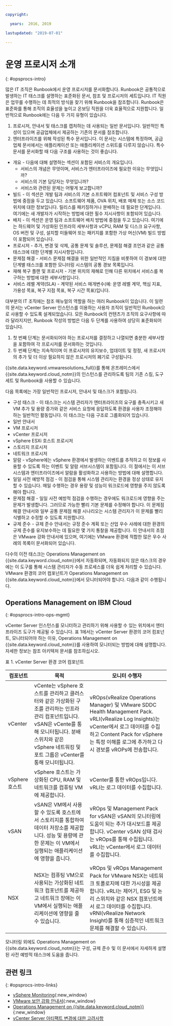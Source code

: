 ```yaml
---

copyright:

  years:  2016, 2019

lastupdated: "2019-07-01"

---
```


# 운영 프로시저 소개
{: #opsprocs-intro}

많은 IT 조직은 Runbook에서 운영 프로시저를 문서화합니다. Runbook은 공통적으로 발생하는 IT 태스크를 설명하는 표준화된 문서, 참조 및 프로시저의 세트입니다. IT 직원은 업무를 수행하는 데 최적의 방식을 찾기 위해 Runbook을 참조합니다. Runbook은 표준화를 통해 조직의 효율성을 높이고 온보딩 직원을 더욱 효율적으로 지원합니다. 일반적으로 Runbook에는 다음 두 가지 유형이 있습니다.

1. 프로시저, 안내서 및 태스크를 캡처하는 데 사용되는 일반 문서입니다. 일반적인 특성이 있으며 공급업체에서 제공하는 기존의 문서를 참조합니다.
2. 엔터프라이즈를 위해 작성된 특수 문서입니다. 이 문서는 시스템에 특정하며, 공급업체 문서에서는 애플리케이션 또는 애플리케이션 스위트를 다루지 않습니다. 특수 문서를 문서화할 때 다음 구조를 사용하는 것이 좋습니다.

 * 개요 - 다음에 대해 설명하는 섹션이 포함된 서비스의 개요입니다.
    * 서비스의 개념은 무엇이며, 서비스가 엔터프라이즈에 필요한 이유는 무엇입니까?
    * 서비스의 기본 담당자는 무엇입니까?
    * 서비스와 관련된 문제는 어떻게 보고합니까?
 * 빌드 - 이 섹션은 개발 팀과 서비스의 기본 소프트웨어 컴포넌트 및 서비스 구성 방법에 중점을 두고 있습니다. 소프트웨어 제품, OVA 위치, 배포 매체 또는 소스 코드 위치에 대한 정보입니다. 릴리스를 패키징하거나 분배하는 데 필요한 단계입니다. 여기에는 새 개발자가 시작하는 방법에 대한 필수 지시사항이 포함되어 있습니다.
 * 배치 - 이 섹션은 운영 팀과 소프트웨어 배치 방법에 중점을 두고 있습니다. 여기에는 하드웨어 및 가상화된 인프라의 세부사항과 vCPU, RAM 및 디스크 요구사항, OS 버전 및 구성, 설치할 미들웨어 또는 패키지를 포함한 가상 머신(VM) 빌드 방법이 포함되어 있습니다.
 * 프로시저 - 추가, 변경 및 삭제, 공통 문제 및 솔루션, 문제점 해결 조언과 같은 공통 태스크에 대한 단계별 지시사항입니다.
 * 문제점 해결 - 서비스 문제점 해결을 위한 일반적인 지침을 비롯하여 이 경보에 대한 단계별 태스크를 포함한 모니터링 시스템의 공통 경보 목록입니다.
 * 재해 복구 플랜 및 프로시저 - 기본 위치의 재해로 인해 다른 위치에서 서비스를 복구하는 방법에 대한 세부사항입니다.
 * 서비스 레벨 계약(SLA) - 계약된 서비스 매개변수(예: 운영 레벨 계약, 핵심 지표, 가용성 목표, 복구 지점 목표, 복구 시간 목표)입니다.

대부분의 IT 조직에는 참조 매뉴얼의 역할을 하는 여러 Runbook이 있습니다. 이 일련의 문서는 vCenter Server 인스턴스를 이용하는 사용자 조직이 일반적인 Runbook으로 사용할 수 있도록 설계되었습니다. 모든 Runbook의 컨텐츠가 조직의 요구사항에 따라 달라지지만, Runbook 작성의 방법은 다음 두 단계를 사용하여 상당히 표준화되어 있습니다.

1. 첫 번째 단계는 문서화되어야 하는 프로시저를 결정하고 나열되면 충분한 세부사항을 포함하여 각 프로시저를 문서화하는 것입니다.
2. 두 번째 단계는 지속적이며 이 프로시저의 유지보수, 업데이트 및 정정, 새 프로시저의 추가 및 더 이상 필요하지 않은 프로시저의 폐기로 구성됩니다.

{{site.data.keyword.vmwaresolutions_full}}를 통해 온프레미스에서 {{site.data.keyword.cloud_notm}}의 인스턴스를 관리하도록 팀의 기존 스킬, 도구 세트 및 Runbook을 사용할 수 있습니다.

다음 목록에는 가장 일반적인 프로시저, 안내서 및 태스크가 포함됩니다.
* 구성 태스크 - 이 태스크는 시스템 관리자가 엔터프라이즈의 요구를 충족시키고 새 VM 추가 및 용량 증가와 같은 서비스 요청에 응답하도록 환경을 사용자 조정해야 하는 일반적인 활동입니다. 이 태스크는 다음 구조로 그룹화되어 있습니다.
 * 일반 안내서
 * VM 프로시저
 * vCenter 프로시저
 * vSphere ESXi 호스트 프로시저
 * 스토리지 프로시저
 * 네트워크 프로시저
* 알람 - vSphere에는 vSphere 환경에서 발생하는 이벤트를 추적하고 이 정보를 사용할 수 있도록 하는 이벤트 및 알람 서브시스템이 포함됩니다. 이 절에서는 이 서브시스템과 엔터프라이즈에서 알람을 활성화하고 사용하는 방법에 대해 설명합니다.
* 일일 사전 예방적 점검 - 이 점검을 통해 시스템 관리자는 환경을 정상 상태로 유지할 수 있습니다. 매일 수행하는 경우 용량 및 성능이 워크로드에 영향을 주지 않도록 해야 합니다.
* 문제점 해결 - 일일 사전 예방적 점검을 수행하는 경우에도 워크로드에 영향을 주는 문제가 발생합니다. 그러므로 가능한 빨리 기본 문제를 수정해야 합니다. 이 문제점 해결 안내서와 일부 공통 문제점 해결 시나리오는 시스템 관리자가 이 문제를 빨리 식별하고 수정할 수 있도록 지원합니다.
* 규제 준수 - 규제 준수 안내서는 규정 준수 계획 또는 산업 우수 사례에 대한 환경의 규제 준수를 유지보수하는 데 필요한 몇 가지 통찰을 제공합니다. 이 안내서의 초점은 VMware 강화 안내서에 있으며, 여기에는 VMware 환경에 적합한 많은 우수 사례의 목록이 문서화되어 있습니다.

다수의 이전 태스크는 Operations Management on {{site.data.keyword.cloud_notm}}에서 자동화되며, 자동화되지 않은 태스크의 경우에는 이 도구를 통해 시스템 관리자가 수동 프로세스를 더욱 쉽게 처리할 수 있습니다. VMware 환경의 코어 컴포넌트가 Operations Management on {{site.data.keyword.cloud_notm}}에서 모니터되어야 합니다. 다음과 같이 수행됩니다.

## Operations Management on IBM Cloud
{: #opsprocs-intro-ops-mgmt}

vCenter Server 인스턴스를 모니터하고 관리하기 위해 사용할 수 있는 위치에서 엔터프라이즈 도구가 제공될 수 있습니다. 표 1에서는 vCenter Server 환경의 코어 컴포넌트, 모니터되어야 하는 이유, Operations Management on {{site.data.keyword.cloud_notm}}를 사용하여 모니터되는 방법에 대해 설명합니다. 자세한 정보는 참조 아키텍처 문서를 참조하십시오.

표 1. vCenter Server 환경 코어 컴포넌트

| 컴포넌트 | 목적 | 모니터 수행자  |
|---|---|---|
|vCenter | vCente는 vSphere 호스트를 관리하고 클러스터와 같은 가상화된 구조를 관리하는 인프라 관리 컴포넌트입니다. vSAN은 vCente를 통해 모니터됩니다. 분배 스위치와 같은 vSphere 네트워킹 및 포트 그룹은 vCenter를 통해 모니터됩니다. | vROps(vRealize Operations Manager) 및 VMware SDDC Health Management Pack. vRLI(vRealize Log Insights)는 vCenter에서 로그 데이터를 수집하고 Content Pack for vSphere는 특정 이해를 로그에 추가하고 다시 경보를 vROPs에 전송합니다. |
| vSphere 호스트 | vSphere 호스트는 가상화된 CPU, RAM 및 네트워크를 컴퓨팅 VM에 제공합니다. | vCenter를 통한 vROps입니다. vRLI는 로그 데이터를 수집합니다. |
|vSAN | vSAN은 VM에서 사용할 수 있도록 호스트에서 스토리지를 통합하여 데이터 저장소를 제공합니다. 성능 및 용량에 관한 문제는 이 VM에서 실행되는 애플리케이션에 영향을 줍니다. |vROps 및 Management Pack for vSAN은 vSAN의 모니터링에 도움이 되는 추가 대시보드를 제공합니다. vCenter vSAN 상태 검사는 vROps를 통해 수집됩니다. vRLI는 vCenter에서 로그 데이터를 수집합니다. |
|NSX | NSX는 컴퓨팅 VM으로 사용되는 가상화된 네트워크 컴포넌트를 제공하고 네트워크 장애는 이 VM에서 실행되는 애플리케이션에 영향을 줄 수 있습니다. | vROps 및 vROps Management Pack for VMware NSX는 네트워크 토폴로지에 대한 가시성을 제공합니다. vRLI는 제어기, ESG 및 논리 스위치와 같은 NSX 컴포넌트에서 로그 데이터를 수집합니다. vRNI(vRealize Network Insight)를 통해 심층적인 네트워크 문제를 해결할 수 있습니다. |

모니터링 외에도 Operations Management on {{site.data.keyword.cloud_notm}}는 구성, 규제 준수 및 이 문서에서 자세하게 설명된 사전 예방적 태스크에 도움을 줍니다.


## 관련 링크
{: #opsprocs-intro-links}

* [vSphere Monitoring](https://docs.vmware.com/en/VMware-vSphere/6.7/com.vmware.vsphere.monitoring.doc/GUID-A8B06BE0-E5FC-435C-B12F-A31618B21E2C.html){:new_window}
* [VMware 보안 강화 안내서](https://www.vmware.com/uk/security/hardening-guides.html){:new_window}
* [Operations Management on {{site.data.keyword.cloud_notm}}](/docs/services/vmwaresolutions/services?topic=vmware-solutions-opsmgmt-intro){:new_window}
* [vCenter Server 아티팩트 변경에 대한 고려사항](/docs/services/vmwaresolutions?topic=vmware-solutions-vcenter_chg_impact#vcenter_chg_impact)
